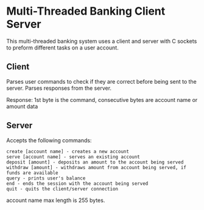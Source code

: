# Multi-Threaded Banking Client Server
This multi-threaded banking system uses a client and server with C sockets to preform different tasks on a user account.

## Client
Parses user commands to check if they are correct before being sent to the server. Parses responses from the server.

Response: 1st byte is the command, consecutive bytes are account name or amount data

## Server
Accepts the following commands:
```
create [account name] - creates a new account 
serve [account name] - serves an existing account 
deposit [amount] - deposits an amount to the account being served
withdraw [amount] - withdraws amount from account being served, if funds are available
query - prints user's balance
end - ends the session with the account being served
quit - quits the client/server connection
```
account name max length is 255 bytes.

